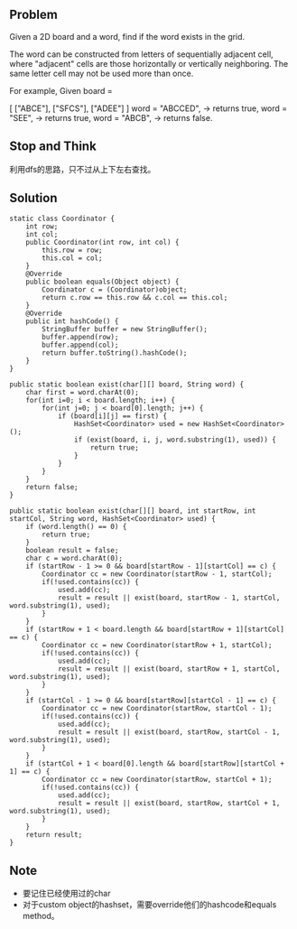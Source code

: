 ## Problem

Given a 2D board and a word, find if the word exists in the grid.

The word can be constructed from letters of sequentially adjacent cell, where "adjacent" cells are those horizontally or vertically neighboring. The same letter cell may not be used more than once.

For example,
Given board =

[
  ["ABCE"],
  ["SFCS"],
  ["ADEE"]
]
word = "ABCCED", -> returns true,
word = "SEE", -> returns true,
word = "ABCB", -> returns false.

## Stop and Think

利用dfs的思路，只不过从上下左右查找。

## Solution

    static class Coordinator {
    	int row;
    	int col;
    	public Coordinator(int row, int col) {
    		this.row = row;
    		this.col = col;
    	}
    	@Override
    	public boolean equals(Object object) {
    		Coordinator c = (Coordinator)object;
    		return c.row == this.row && c.col == this.col;
    	}
    	@Override
    	public int hashCode() {
    		StringBuffer buffer = new StringBuffer();
    		buffer.append(row);
    		buffer.append(col);
    		return buffer.toString().hashCode();
    	}
    }

    public static boolean exist(char[][] board, String word) {
    	char first = word.charAt(0);
    	for(int i=0; i < board.length; i++) {
    		for(int j=0; j < board[0].length; j++) {
    			if (board[i][j] == first) {
    				HashSet<Coordinator> used = new HashSet<Coordinator>();
    				if (exist(board, i, j, word.substring(1), used)) {
    					return true;
    				}
    			}
    		}
    	}
    	return false;	    
    }
    
    public static boolean exist(char[][] board, int startRow, int startCol, String word, HashSet<Coordinator> used) {
    	if (word.length() == 0) {
    		return true;
    	}
    	boolean result = false;
    	char c = word.charAt(0);
    	if (startRow - 1 >= 0 && board[startRow - 1][startCol] == c) {
    		Coordinator cc = new Coordinator(startRow - 1, startCol);
    		if(!used.contains(cc)) {
    			used.add(cc);
    			result = result || exist(board, startRow - 1, startCol, word.substring(1), used);
    		}
    	}
    	if (startRow + 1 < board.length && board[startRow + 1][startCol] == c) {
    		Coordinator cc = new Coordinator(startRow + 1, startCol);
    		if(!used.contains(cc)) {
    			used.add(cc);
    			result = result || exist(board, startRow + 1, startCol, word.substring(1), used);
    		}
    	}
    	if (startCol - 1 >= 0 && board[startRow][startCol - 1] == c) {
    		Coordinator cc = new Coordinator(startRow, startCol - 1);
    		if(!used.contains(cc)) {
    			used.add(cc);
				result = result || exist(board, startRow, startCol - 1, word.substring(1), used);		
    		}
    	}
    	if (startCol + 1 < board[0].length && board[startRow][startCol + 1] == c) {
    		Coordinator cc = new Coordinator(startRow, startCol + 1);
    		if(!used.contains(cc)) {
    			used.add(cc);
    			result = result || exist(board, startRow, startCol + 1, word.substring(1), used);
    		}
    	}
    	return result;
    }

## Note

- 要记住已经使用过的char
- 对于custom object的hashset，需要override他们的hashcode和equals method。